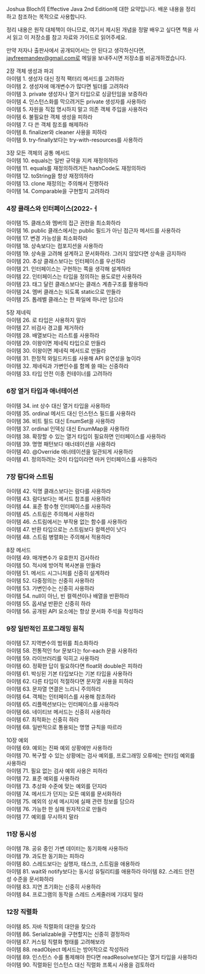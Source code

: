 Joshua Bloch의 Effective Java 2nd Edition에 대한 요약입니다. 배운 내용을 정리하고 참조하는 목적으로 사용합니다. 

정리 내용은 원작 대체책이 아니므로, 여기서 제시된 개념을 정말 배우고 싶다면 책을 사서 읽고 이 저장소를 참고 자료와 가이드로 읽어주세요.

만약 저자나 출판사에서 공개되어서는 안 된다고 생각하신다면, jayfreemandev@gmail.com로 메일을 보내주시면 저장소를 비공개하겠습니다.


2장 객체 생성과 파괴  
아이템 1. 생성자 대신 정적 팩터리 메서드를 고려하라  
아이템 2. 생성자에 매개변수가 많다면 빌더를 고려하라  
아이템 3. private 생성자나 열거 타입으로 싱글턴임을 보증하라  
아이템 4. 인스턴스화를 막으려거든 private 생성자를 사용하라  
아이템 5. 자원을 직접 명시하지 말고 의존 객체 주입을 사용하라  
아이템 6. 불필요한 객체 생성을 피하라  
아이템 7. 다 쓴 객체 참조를 해제하라  
아이템 8. finalizer와 cleaner 사용을 피하라    
아이템 9. try-finally보다는 try-with-resources를 사용하라  

3장 모든 객체의 공통 메서드  
아이템 10. equals는 일반 규약을 지켜 재정의하라  
아이템 11. equals를 재정의하려거든 hashCode도 재정의하라  
아이템 12. toString을 항상 재정의하라  
아이템 13. clone 재정의는 주의해서 진행하라  
아이템 14. Comparable을 구현할지 고려하라  

### 4장 클래스와 인터페이스(2022-ㅓ
아이템 15. 클래스와 멤버의 접근 권한을 최소화하라  
아이템 16. public 클래스에서는 public 필드가 아닌 접근자 메서드를 사용하라  
아이템 17. 변경 가능성을 최소화하라   
아이템 18. 상속보다는 컴포지션을 사용하라  
아이템 19. 상속을 고려해 설계하고 문서화하라. 그러지 않았다면 상속을 금지하라  
아이템 20. 추상 클래스보다는 인터페이스를 우선하라  
아이템 21. 인터페이스는 구현하는 쪽을 생각해 설계하라  
아이템 22. 인터페이스는 타입을 정의하는 용도로만 사용하라  
아이템 23. 태그 달린 클래스보다는 클래스 계층구조를 활용하라  
아이템 24. 멤버 클래스는 되도록 static으로 만들라  
아이템 25. 톱레벨 클래스는 한 파일에 하나만 담으라  

5장 제네릭  
아이템 26. 로 타입은 사용하지 말라  
아이템 27. 비검사 경고를 제거하라  
아이템 28. 배열보다는 리스트를 사용하라  
아이템 29. 이왕이면 제네릭 타입으로 만들라  
아이템 30. 이왕이면 제네릭 메서드로 만들라  
아이템 31. 한정적 와일드카드를 사용해 API 유연성을 높이라  
아이템 32. 제네릭과 가변인수를 함께 쓸 때는 신중하라  
아이템 33. 타입 안전 이종 컨테이너를 고려하라  

### 6장 열거 타입과 애너테이션    
아이템 34. int 상수 대신 열거 타입을 사용하라  
아이템 35. ordinal 메서드 대신 인스턴스 필드를 사용하라  
아이템 36. 비트 필드 대신 EnumSet을 사용하라   
아이템 37. ordinal 인덱싱 대신 EnumMap을 사용하라        
아이템 38. 확장할 수 있는 열거 타입이 필요하면 인터페이스를 사용하라             
아이템 39. 명명 패턴보다 애너테이션을 사용하라           
아이템 40. @Override 애너테이션을 일관되게 사용하라            
아이템 41. 정의하려는 것이 타입이라면 마커 인터페이스를 사용하라                     
             
### 7장 람다와 스트림                 
아이템 42. 익명 클래스보다는 람다를 사용하라           
아이템 43. 람다보다는 메서드 참조를 사용하라         
아이템 44. 표준 함수형 인터페이스를 사용하라         
아이템 45. 스트림은 주의해서 사용하라            
아이템 46. 스트림에서는 부작용 없는 함수를 사용하라          
아이템 47. 반환 타입으로는 스트림보다 컬렉션이 낫다            
아이템 48. 스트림 병렬화는 주의해서 적용하라       
           
8장 메서드              
아이템 49. 매개변수가 유효한지 검사하라           
아이템 50. 적시에 방어적 복사본을 만들라                     
아이템 51. 메서드 시그니처를 신중히 설계하라            
아이템 52. 다중정의는 신중히 사용하라            
아이템 53. 가변인수는 신중히 사용하라               
아이템 54. null이 아닌, 빈 컬렉션이나 배열을 반환하라          
아이템 55. 옵셔널 반환은 신중히 하라         
아이템 56. 공개된 API 요소에는 항상 문서화 주석을 작성하라            
                                   
### 9장 일반적인 프로그래밍 원칙               
아이템 57. 지역변수의 범위를 최소화하라                  
아이템 58. 전통적인 for 문보다는 for-each 문을 사용하라  
아이템 59. 라이브러리를 익히고 사용하라                           
아이템 60. 정확한 답이 필요하다면 float와 double은 피하라                      
아이템 61. 박싱된 기본 타입보다는 기본 타입을 사용하라             
아이템 62. 다른 타입이 적절하다면 문자열 사용을 피하라         
아이템 63. 문자열 연결은 느리니 주의하라         
아이템 64. 객체는 인터페이스를 사용해 참조하라  
아이템 65. 리플렉션보다는 인터페이스를 사용하라  
아이템 66. 네이티브 메서드는 신중히 사용하라  
아이템 67. 최적화는 신중히 하라   
아이템 68. 일반적으로 통용되는 명명 규칙을 따르라  
  
10장 예외  
아이템 69. 예외는 진짜 예외 상황에만 사용하라  
아이템 70. 복구할 수 있는 상황에는 검사 예외를, 프로그래밍 오류에는 런타임 예외를 사용하라  
아이템 71. 필요 없는 검사 예외 사용은 피하라  
아이템 72. 표준 예외를 사용하라  
아이템 73. 추상화 수준에 맞는 예외를 던지라  
아이템 74. 메서드가 던지는 모든 예외를 문서화하라  
아이템 75. 예외의 상세 메시지에 실패 관련 정보를 담으라  
아이템 76. 가능한 한 실패 원자적으로 만들라  
아이템 77. 예외를 무시하지 말라  
  
### 11장 동시성  
아이템 78. 공유 중인 가변 데이터는 동기화해 사용하라                          
아이템 79. 과도한 동기화는 피하라           
아이템 80. 스레드보다는 실행자, 태스크, 스트림을 애용하라                                
아이템 81. wait와 notify보다는 동시성 유틸리티를 애용하라
아이템 82. 스레드 안전성 수준을 문서화하라                   
아이템 83. 지연 초기화는 신중히 사용하라                       
아이템 84. 프로그램의 동작을 스레드 스케줄러에 기대지 말라                  

### 12장 직렬화        
아이템 85. 자바 직렬화의 대안을 찾으라            
아이템 86. Serializable을 구현할지는 신중히 결정하라          
아이템 87. 커스텀 직렬화 형태를 고려해보라          
아이템 88. readObject 메서드는 방어적으로 작성하라                 
아이템 89. 인스턴스 수를 통제해야 한다면 readResolve보다는 열거 타입을 사용하라              
아이템 90. 직렬화된 인스턴스 대신 직렬화 프록시 사용을 검토하라           
